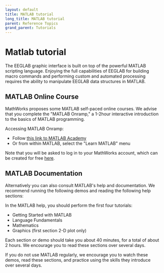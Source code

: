 ```yaml
---
layout: default
title: MATLAB tutorial
long_title: MATLAB tutorial
parent: Reference Topics
grand_parent: Tutorials
---
```

Matlab tutorial
===

The EEGLAB graphic interface is built on top of the powerful MATLAB
scripting language. Enjoying the full capabilities of EEGLAB for
building macro commands and performing custom and automated processing
requires the ability to manipulate EEGLAB data structures in MATLAB.

## MATLAB Online Course

MathWorks proposes some MATLAB self-paced online courses. We advise that
 you complete the "MATLAB Onramp," a 1-2hour interactive introduction to the
  basics of MATLAB programming. 
  
Accessing MATLAB Onramp: 
- Follow [this link to MATLAB Academy](https://matlabacademy.mathworks.com/)
- Or from within MATLAB, select the "Learn MATLAB" menu 

Note that you will be asked to log in to your MathWorks
 account, which can be created for free [here](https://www.mathworks.com/mwaccount/register). 


## MATLAB Documentation
Alternatively you can also consult MATLAB's help and documentation. 
We recommend running the following demos and reading the following help sections:

In the MATLAB help, you should perform the first four tutorials:

-   Getting Started with MATLAB
-   Language Fundamentals
-   Mathematics
-   Graphics (first section 2-D plot only)

Each section or demo should take you about 40
minutes, for a total of about 2 hours. We encourage you to read
these sections over several days.


<!-- If you do not have access to the MATLAB demos, [here](http://sccn.ucsd.edu/eeglab/matlaboverview.html) is a short online introduction to MATLAB (recommended pages, 1 to 12).
-->
If you do not use MATLAB regularly, we encourage you to watch these demos, read these sections, and practice using the skills they introduce over several days.

